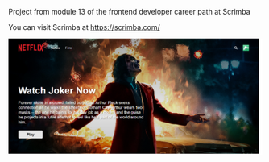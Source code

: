 Project from module 13 of the frontend developer career path at Scrimba

You can visit Scrimba at https://scrimba.com/

<img src="final.png" alt="react-app-netflix" width="550" heigth="550"/>